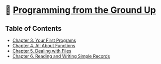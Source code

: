 # 💾 [Programming from the Ground Up](https://www.amazon.com/Programming-Ground-Up-Jonathan-Bartlett/dp/1616100648)

## Table of Contents

- [Chapter 3. Your First Programs](ch3/)
- [Chapter 4. All About Functions](ch4/)
- [Chapter 5. Dealing with Files](ch5/)
- [Chapter 6. Reading and Writing Simple Records](ch6/)